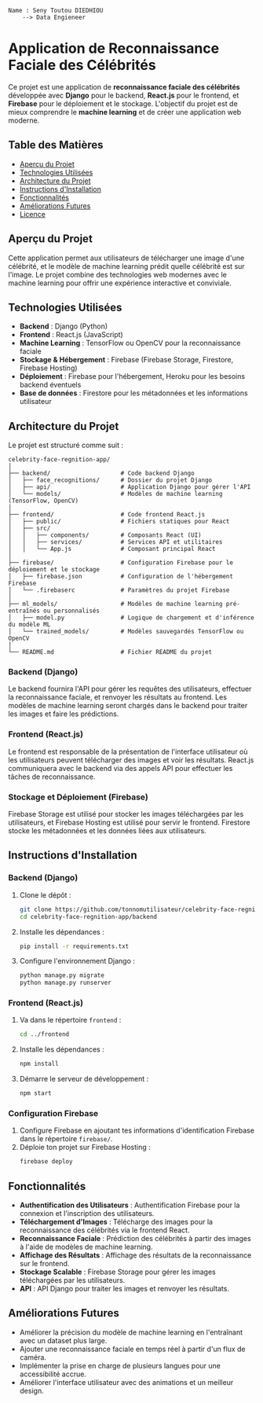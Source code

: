 ```text
Name : Seny Toutou DIEDHIOU
    --> Data Engieneer

```
# Application de Reconnaissance Faciale des Célébrités

Ce projet est une application de **reconnaissance faciale des célébrités** développée avec **Django** pour le backend, **React.js** pour le frontend, et **Firebase** pour le déploiement et le stockage. L'objectif du projet est de mieux comprendre le **machine learning** et de créer une application web moderne.

## Table des Matières

- [Aperçu du Projet](#aperçu-du-projet)
- [Technologies Utilisées](#technologies-utilisées)
- [Architecture du Projet](#architecture-du-projet)
- [Instructions d'Installation](#instructions-dinstallation)
- [Fonctionnalités](#fonctionnalités)
- [Améliorations Futures](#améliorations-futures)
- [Licence](#licence)

## Aperçu du Projet

Cette application permet aux utilisateurs de télécharger une image d'une célébrité, et le modèle de machine learning prédit quelle célébrité est sur l'image. Le projet combine des technologies web modernes avec le machine learning pour offrir une expérience interactive et conviviale.

## Technologies Utilisées

- **Backend** : Django (Python)
- **Frontend** : React.js (JavaScript)
- **Machine Learning** : TensorFlow ou OpenCV pour la reconnaissance faciale
- **Stockage & Hébergement** : Firebase (Firebase Storage, Firestore, Firebase Hosting)
- **Déploiement** : Firebase pour l'hébergement, Heroku pour les besoins backend éventuels
- **Base de données** : Firestore pour les métadonnées et les informations utilisateur

## Architecture du Projet

Le projet est structuré comme suit :

```
celebrity-face-regnition-app/
│
├── backend/                    # Code backend Django
│   ├── face_recognitions/      # Dossier du projet Django
│   ├── api/                    # Application Django pour gérer l'API
│   └── models/                 # Modèles de machine learning (TensorFlow, OpenCV)
│
├── frontend/                   # Code frontend React.js
│   ├── public/                 # Fichiers statiques pour React
│   ├── src/
│   │   ├── components/         # Composants React (UI)
│   │   ├── services/           # Services API et utilitaires
│   │   └── App.js              # Composant principal React
│
├── firebase/                   # Configuration Firebase pour le déploiement et le stockage
│   ├── firebase.json           # Configuration de l'hébergement Firebase
│   └── .firebaserc             # Paramètres du projet Firebase
│
├── ml_models/                  # Modèles de machine learning pré-entraînés ou personnalisés
│   ├── model.py                # Logique de chargement et d'inférence du modèle ML
│   └── trained_models/         # Modèles sauvegardés TensorFlow ou OpenCV
│
└── README.md                   # Fichier README du projet
```

### Backend (Django)

Le backend fournira l'API pour gérer les requêtes des utilisateurs, effectuer la reconnaissance faciale, et renvoyer les résultats au frontend. Les modèles de machine learning seront chargés dans le backend pour traiter les images et faire les prédictions.

### Frontend (React.js)

Le frontend est responsable de la présentation de l'interface utilisateur où les utilisateurs peuvent télécharger des images et voir les résultats. React.js communiquera avec le backend via des appels API pour effectuer les tâches de reconnaissance.

### Stockage et Déploiement (Firebase)

Firebase Storage est utilisé pour stocker les images téléchargées par les utilisateurs, et Firebase Hosting est utilisé pour servir le frontend. Firestore stocke les métadonnées et les données liées aux utilisateurs.

## Instructions d'Installation

### Backend (Django)
1. Clone le dépôt :
   ```bash
   git clone https://github.com/tonnomutilisateur/celebrity-face-regnition-app.git
   cd celebrity-face-regnition-app/backend
   ```
2. Installe les dépendances :
   ```bash
   pip install -r requirements.txt
   ```
3. Configure l'environnement Django :
   ```bash
   python manage.py migrate
   python manage.py runserver
   ```

### Frontend (React.js)
1. Va dans le répertoire `frontend` :
   ```bash
   cd ../frontend
   ```
2. Installe les dépendances :
   ```bash
   npm install
   ```
3. Démarre le serveur de développement :
   ```bash
   npm start
   ```

### Configuration Firebase
1. Configure Firebase en ajoutant tes informations d'identification Firebase dans le répertoire `firebase/`.
2. Déploie ton projet sur Firebase Hosting :
   ```bash
   firebase deploy
   ```

## Fonctionnalités

- **Authentification des Utilisateurs** : Authentification Firebase pour la connexion et l'inscription des utilisateurs.
- **Téléchargement d'Images** : Télécharge des images pour la reconnaissance des célébrités via le frontend React.
- **Reconnaissance Faciale** : Prédiction des célébrités à partir des images à l'aide de modèles de machine learning.
- **Affichage des Résultats** : Affichage des résultats de la reconnaissance sur le frontend.
- **Stockage Scalable** : Firebase Storage pour gérer les images téléchargées par les utilisateurs.
- **API** : API Django pour traiter les images et renvoyer les résultats.

## Améliorations Futures

- Améliorer la précision du modèle de machine learning en l'entraînant avec un dataset plus large.
- Ajouter une reconnaissance faciale en temps réel à partir d'un flux de caméra.
- Implémenter la prise en charge de plusieurs langues pour une accessibilité accrue.
- Améliorer l'interface utilisateur avec des animations et un meilleur design.
